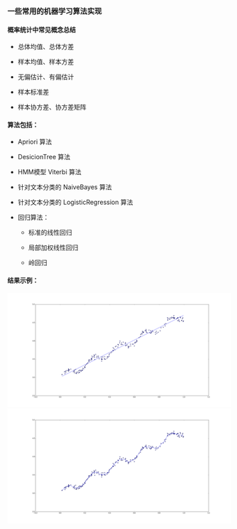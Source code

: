 ### 一些常用的机器学习算法实现

#### 概率统计中常见概念总结

* 总体均值、总体方差

* 样本均值、样本方差

* 无偏估计、有偏估计

* 样本标准差

* 样本协方差、协方差矩阵

#### 算法包括：

* Apriori 算法

* DesicionTree 算法

* HMM模型 Viterbi 算法

* 针对文本分类的 NaiveBayes 算法

* 针对文本分类的 LogisticRegression 算法

* 回归算法：

	* 标准的线性回归
	
	* 局部加权线性回归
	
	* 岭回归

#### 结果示例：
![image](./Regression/standRegresResults.png)
![image](./Regression/lwlrResults.png)
